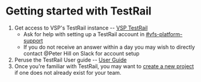 # Getting started with TestRail

1. Get access to VSP's TestRail instance -- [VSP TestRail](https://dsvavsp.testrail.io/)
    * Ask for help with setting up a TestRail account in [#vfs-platform-support](https://dsva.slack.com/archives/CBU0KDSB1)
    * If you do not receive an answer within a day you may wish to directly contact @Peter Hill on Slack for account setup
1. Peruse the TestRail User guide -- [User Guide](http://docs.gurock.com/testrail-userguide/start)
1. Once you're familiar with TestRail, you may want to [create a new project](creating-a-project.md) if one does not already exist for your team.
